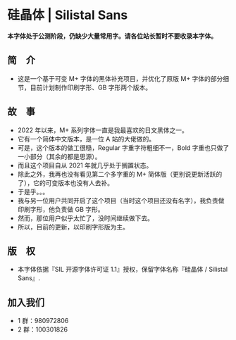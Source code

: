 # 硅晶体 | Silistal Sans
 
**本字体处于公测阶段，仍缺少大量常用字。请各位站长暂时不要收录本字体。**

## 简　介

* 这是一个基于可变 M+ 字体的黑体补充项目，并优化了原版 M+ 字体的部分细节，目前计划制作印刷字形、GB 字形两个版本。

## 故　事

* 2022 年以来，M+ 系列字体一直是我最喜欢的日文黑体之一。
* 它有一个简体中文版本，是一位 A 站的大佬做的。
* 可是，这个版本的做工很糙，Regular 字重字符粗细不一，Bold 字重也只做了一小部分（其余的都是思源）。
* 而且这个项目自从 2021 年就几乎处于搁置状态。
* 除此之外，我再也没有看见第二个多字重的 M+ 简体版（更别说更新活跃的了），它的可变版本也没有人去补。
* 于是乎。。。
* 我与另一位用户共同开启了这个项目（当时这个项目还没有名字），我负责做印刷字形，他负责做 GB 字形。
* 然而，那位用户似乎太忙了，没时间继续做下去。
* 所以，目前的更新，以印刷字形版为主。

## 版　权

* 本字体依据『SIL 开源字体许可证 1.1』授权，保留字体名称『硅晶体 / Silistal Sans』.

## 加入我们

* 1 群：980972806
* 2 群：100301826